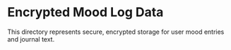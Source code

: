 # Encrypted Mood Log Data
This directory represents secure, encrypted storage for user mood entries and journal text.
